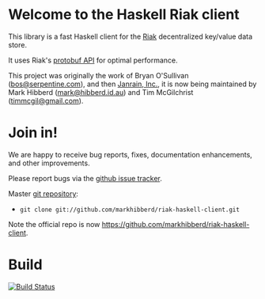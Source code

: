 # Welcome to the Haskell Riak client

This library is a fast Haskell client for the
[Riak](http://www.basho.com/Riak.html) decentralized key/value data store.

It uses Riak's [protobuf API](http://docs.basho.com/riak/latest/dev/references/protocol-buffers/) for
optimal performance.

This project was originally the work of Bryan O'Sullivan (<bos@serpentine.com>), and then [Janrain, Inc.](http://janrain.com/), it is now being maintained by Mark Hibberd (<mark@hibberd.id.au>) and Tim McGilchrist (<timmcgil@gmail.com>).

# Join in!

We are happy to receive bug reports, fixes, documentation enhancements,
and other improvements.

Please report bugs via the
[github issue tracker](http://github.com/markhibberd/riak-haskell-client/issues).

Master [git repository](http://github.com/markhibberd/riak-haskell-client):

* `git clone git://github.com/markhibberd/riak-haskell-client.git`

Note the official repo is now <https://github.com/markhibberd/riak-haskell-client>.


# Build

[![Build Status](https://travis-ci.org/markhibberd/riak-haskell-client.svg)](https://travis-ci.org/markhibberd/riak-haskell-client)
